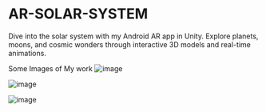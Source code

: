 # AR-SOLAR-SYSTEM
Dive into the solar system with my Android AR app in Unity. Explore planets, moons, and cosmic wonders through interactive 3D models and real-time animations.

Some Images of My work
![image](https://github.com/Mitansh13/AR-SOLAR-SYSTEM/assets/74059309/4a052596-a5f2-49db-8436-adfa9f97a3fa)

![image](https://github.com/Mitansh13/AR-SOLAR-SYSTEM/assets/74059309/88fab0cf-2ed5-4b28-96e2-065b88af1448)

![image](https://github.com/Mitansh13/AR-SOLAR-SYSTEM/assets/74059309/833fecd3-284e-40fd-85cd-83a92a689373)
